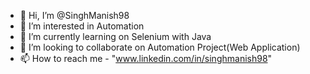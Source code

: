 - 👋 Hi, I’m @SinghManish98
- 👀 I’m interested in Automation 
- 🌱 I’m currently learning on Selenium with Java
- 💞️ I’m looking to collaborate on Automation Project(Web Application)
- 📫 How to reach me - "www.linkedin.com/in/singhmanish98"

<!---
SinghManish98/SinghManish98 is a ✨ special ✨ repository because its `README.md` (this file) appears on your GitHub profile.
You can click the Preview link to take a look at your changes.
--->
